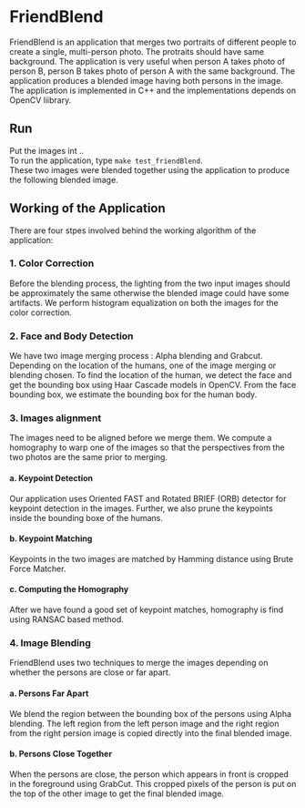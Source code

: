 # FriendBlend
FriendBlend is an application that merges two portraits of different people to create a single, multi-person photo. The 
protraits should have same background. The application is very useful when person A takes photo of person B, person B
takes photo of person A with the same background. The application produces a blended image having both persons in the 
image. </br>
The application is implemented in C++ and the implementations depends on OpenCV liibrary.

## Run
Put the images int .. </br>
To run the application, type `make test_friendBlend`. </br>
These two images were blended together using the application to produce the following blended image.

## Working of the Application
There are four stpes involved behind the working algorithm of the application:
###  1. Color Correction
Before the blending process, the lighting from the two input images should be approximately the same otherwise
the blended image could have some artifacts. We perform histogram equalization on both the images for the color 
correction.
    
### 2. Face and Body Detection
We have two image merging process : Alpha blending and Grabcut. Depending on the location of the humans, one of
the image merging or blending chosen. To find the location of the human, we detect the face and get the bounding
box using Haar Cascade models in OpenCV. From the face bounding box, we estimate the bounding box for the human body.
    
### 3. Images alignment
The images need to be aligned before we merge them. We compute a homography to warp one of the images so that the perspectives from the two photos are the same prior to merging.

####  a. Keypoint Detection
Our application uses Oriented FAST and Rotated BRIEF (ORB) detector for keypoint detection in the images. Further,
we also prune the keypoints inside the bounding boxe of the humans.

####  b. Keypoint Matching
Keypoints in the two images are matched by Hamming distance using Brute Force Matcher. 

####  c. Computing the Homography
After we have found a good set of keypoint matches, homography is find using RANSAC based method.

### 4. Image Blending
FriendBlend uses two techniques to merge the images depending on whether the persons are close or far apart.

#### a. Persons Far Apart
We blend the region between the bounding box of the persons using Alpha blending. The left region
from the left person image and the right region from the right persion image is copied directly into the 
final blended image.
    
#### b. Persons Close Together
When the persons are close, the person which appears in front is cropped in the foreground using GrabCut. This cropped
pixels of the person is put on the top of the other image to get the final blended image.
